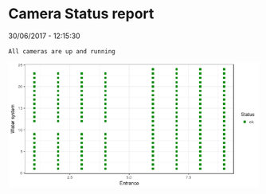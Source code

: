 Camera Status report
================
30/06/2017 - 12:15:30

    All cameras are up and running

![](camreport_files/figure-markdown_github/unnamed-chunk-2-1.png)
